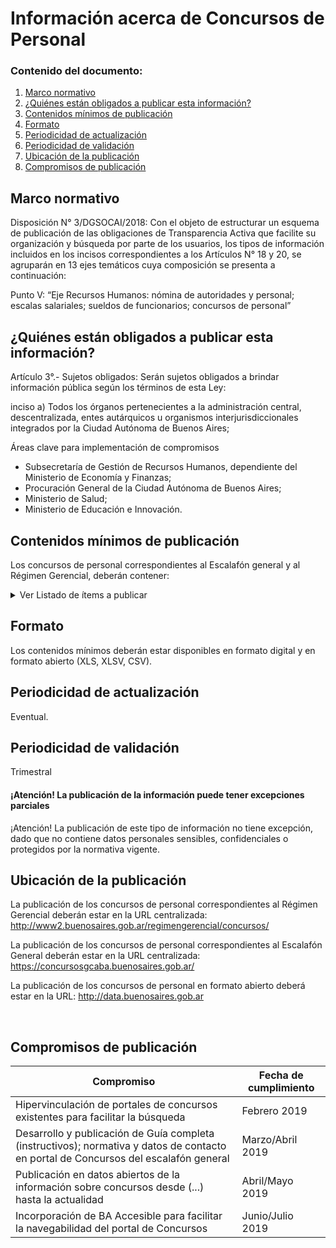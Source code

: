 <h1> Información acerca de Concursos de Personal</h2> 
<h3>  Contenido del documento: </h3> 
<ol>
 <li><a href="#marco">Marco normativo</a></li>
 <li><a href="#obligados">¿Quiénes están obligados a publicar esta información?</a></li>
 <li><a href="#contenidos">Contenidos mínimos de publicación</a></li>
 <li><a href="#formato">Formato</a></li>
 <li><a href="#perio">Periodicidad de actualización</a></li>
  <li><a href="#valid">Periodicidad de validación</a></li>
 <li><a href="#ubicacion">Ubicación de la publicación</a></li>
 <li><a href="#compromisos">Compromisos de publicación</a></li>
 
 
</ol>
 
<h2 id="marco">Marco normativo</h2>  
<p>
Disposición N° 3/DGSOCAI/2018: Con el objeto de estructurar un esquema de publicación de las obligaciones de Transparencia Activa que facilite su organización y búsqueda por parte de los usuarios, los tipos de información incluidos en los incisos correspondientes a los Artículos N° 18 y 20, se agruparán en 13 ejes temáticos cuya composición se presenta a continuación: 

Punto V: “Eje Recursos Humanos: nómina de autoridades y personal; escalas salariales; sueldos de funcionarios; concursos de personal”


</p>
<h2 id="obligados"> ¿Quiénes están obligados a publicar esta información?</h2> 
<p>
Artículo 3°.- Sujetos obligados: Serán sujetos obligados a brindar información pública según los términos de esta Ley:

inciso a) Todos los órganos pertenecientes a la administración central, descentralizada, entes autárquicos u organismos interjurisdiccionales integrados por la Ciudad Autónoma de Buenos Aires;


</p>

<p>Áreas clave para implementación de compromisos
<ul>
  <li>Subsecretaría de Gestión de Recursos Humanos, dependiente del Ministerio de Economía y Finanzas;</li>
<li>Procuración General de la Ciudad Autónoma de Buenos Aires;</li>
<li>Ministerio de Salud;</li>
<li>Ministerio de Educación e Innovación.</li>
 </li>
</ul>
</p>

<h2 id="contenidos"> Contenidos mínimos de publicación </h2> 
<p>Los concursos de personal correspondientes al Escalafón general y al Régimen Gerencial, deberán contener:
 <details><summary> Ver Listado de ítems a publicar </summary>

<ul>
  <li>Nombre del cargo a concursar</li>  
<li>Ministerio/ Secretaría </li>  
<li>Subsecretaría </li>  
<li>Dirección General</li>  
<li>Descripción de funciones </li>  
<li>Fecha de apertura</li>  
<li>Fecha de cierre</li>  
<li>Requisitos</li>  
<li>Integrantes del comité de selección </li>  
<li>Estado del concurso</li>  
<li>Resolución que aprueba llamado a concurso </li>  
<li>Acta de cierre de inscripción, listado de inscriptos, admitidos,  y no admitidos, fecha de examen (cuando corresponda)</li>  
<li>Acta con puntajes de exámenes y nómina de postulantes ausentes (cuando corresponda)</li>  
<li>Acta con puntajes obtenidos en la evaluación de antecedentes, orden de mérito parcial y nómina de postulantes convocados a entrevista personal</li>  
<li>Acta con puntajes obtenidos en las entrevistas personales / puntajes de orden de mérito definitivo;</li>  
<li>Prórroga del plazo de identificación y evaluación de candidatos (cuando corresponda);</li>  
<li>Acto administrativo aprobatorio de designación</li>  
<li>Recusación o excusación de miembros del Comité de selección (cuando corresponda)</li>  
<li>Resolución favorable de impugnación (cuando corresponda)</li>  
<li>Acto administrativo con declaración de concurso desierto o fracasado (cuando corresponda);</li>  
<li>Repartición responsable u órgano rector del Concurso;</li>  
<li>Datos de contacto;</li>  
<li>Guía completa con instructivo del proceso de concurso, presentación de documentación personal, instructivo de examen escrito, instructivo de entrevista personal, criterios de asignación de puntajes y criterios de selección para postulantes;</li>  
<li>Normativa vinculada al proceso. 
</li>  
  </ul>
  Cada proceso de compra efectuado por medio de los procedimientos antes mencionados deberá contar con los siguientes contenidos:

</p>

</details>

<h2 id="formato"> Formato </h2>
<p>
Los contenidos mínimos deberán estar disponibles en formato digital y en formato abierto (XLS, XLSV, CSV).

</p>
<h2 id="perio"> Periodicidad de actualización</h2>
<p>Eventual.</p>
<h2 id="valid"> Periodicidad de validación</h2>
<p>Trimestral</p>

<h4>¡Atención! La publicación de la información puede tener excepciones parciales
</h4>
 <p>¡Atención! La publicación de este tipo de información no tiene excepción, dado que no contiene datos personales sensibles, confidenciales o protegidos por la normativa vigente.</p>

<h2 id="ubicacion"> Ubicación de la publicación</h2>
<p>
  La publicación de los concursos de personal correspondientes al Régimen Gerencial deberán estar en la URL centralizada: <a href="http://www2.buenosaires.gob.ar/regimengerencial/concursos/">http://www2.buenosaires.gob.ar/regimengerencial/concursos/ </a>

La publicación de los concursos de personal correspondientes al Escalafón General deberán estar en la URL centralizada:  
<a href="https://concursosgcaba.buenosaires.gob.ar/">https://concursosgcaba.buenosaires.gob.ar/ </a>

La publicación de los concursos de personal en formato abierto deberá estar en la URL:
<a href="http://data.buenosaires.gob.ar">http://data.buenosaires.gob.ar</a>



 </br>

</p>

<h2 id="compromisos">  Compromisos de publicación</h2>

 | Compromiso | Fecha de cumplimiento |
| --- | --- |
| Hipervinculación de portales de concursos existentes para facilitar la búsqueda  | Febrero 2019 |
| Desarrollo y publicación de Guía completa (instructivos); normativa y datos de contacto en portal de Concursos del escalafón general | Marzo/Abril 2019  |
| Publicación en datos abiertos de la información sobre concursos desde (...) hasta la actualidad |Abril/Mayo 2019 |  
| Incorporación de BA Accesible para facilitar la navegabilidad del portal de Concursos |Junio/Julio 2019 |



